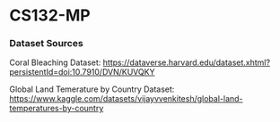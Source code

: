 # CS132-MP

### Dataset Sources

Coral Bleaching Dataset: https://dataverse.harvard.edu/dataset.xhtml?persistentId=doi:10.7910/DVN/KUVQKY

Global Land Temerature by Country Dataset: https://www.kaggle.com/datasets/vijayvvenkitesh/global-land-temperatures-by-country
